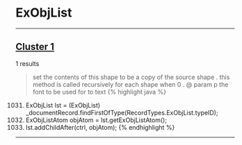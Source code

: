 # ExObjList

***

## [Cluster 1](./1)
1 results
> set the contents of this shape to be a copy of the source shape . this method is called recursively for each shape when 0 . @ param p the font to be used for to text 
{% highlight java %}
1031. ExObjList lst = (ExObjList) _documentRecord.findFirstOfType(RecordTypes.ExObjList.typeID);
1036. ExObjListAtom objAtom = lst.getExObjListAtom();
1050. lst.addChildAfter(ctrl, objAtom);
{% endhighlight %}

***

